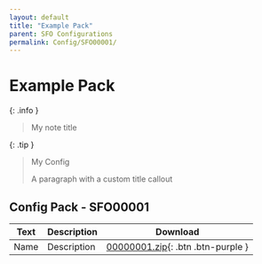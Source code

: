 ```yaml
---
layout: default
title: "Example Pack"
parent: SFO Configurations
permalink: Config/SFO00001/
---
```

# Example Pack

{: .info }
> My note title

{: .tip }
> My Config
>
> A paragraph with a custom title callout

## Config Pack - SFO00001

| Text | Description | Download |
|------|----------|:-------------:|
| Name | Description | [00000001.zip](00000001.zip){: .btn .btn-purple } | 
 


